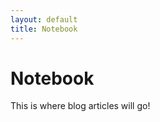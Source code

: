 ```yaml
---
layout: default
title: Notebook
---
```


<h1>Notebook</h1>
<p>This is where blog articles will go!</p>

